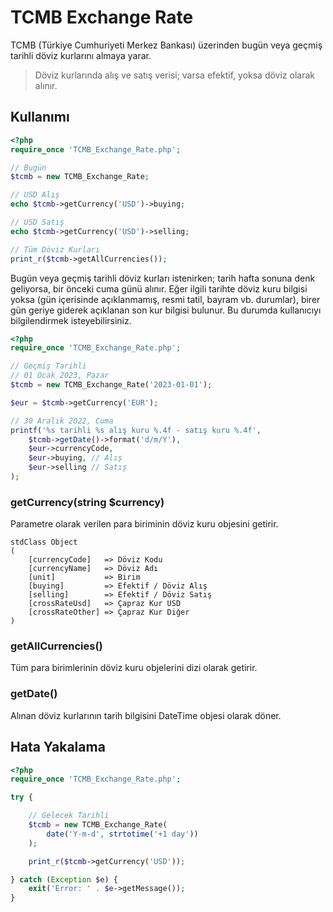 # TCMB Exchange Rate

TCMB (Türkiye Cumhuriyeti Merkez Bankası) üzerinden bugün veya geçmiş tarihli döviz kurlarını almaya yarar.

> Döviz kurlarında alış ve satış verisi; varsa efektif, yoksa döviz olarak alınır.

## Kullanımı

```php
<?php
require_once 'TCMB_Exchange_Rate.php';

// Bugün
$tcmb = new TCMB_Exchange_Rate;

// USD Alış
echo $tcmb->getCurrency('USD')->buying;

// USD Satış
echo $tcmb->getCurrency('USD')->selling;

// Tüm Döviz Kurları
print_r($tcmb->getAllCurrencies());
```

Bugün veya geçmiş tarihli döviz kurları istenirken; tarih hafta sonuna denk geliyorsa, bir önceki cuma günü alınır. Eğer ilgili tarihte döviz kuru bilgisi yoksa (gün içerisinde açıklanmamış, resmi tatil, bayram vb. durumlar), birer gün geriye giderek açıklanan son kur bilgisi bulunur. Bu durumda kullanıcıyı bilgilendirmek isteyebilirsiniz.

```php
<?php
require_once 'TCMB_Exchange_Rate.php';

// Geçmiş Tarihli
// 01 Ocak 2023, Pazar
$tcmb = new TCMB_Exchange_Rate('2023-01-01');

$eur = $tcmb->getCurrency('EUR');

// 30 Aralık 2022, Cuma
printf('%s tarihli %s alış kuru %.4f - satış kuru %.4f',
    $tcmb->getDate()->format('d/m/Y'),
    $eur->currencyCode,
    $eur->buying, // Alış
    $eur->selling // Satış
);
```

### getCurrency(string $currency)

Parametre olarak verilen para biriminin döviz kuru objesini getirir.

```
stdClass Object
(
    [currencyCode]   => Döviz Kodu
    [currencyName]   => Döviz Adı
    [unit]           => Birim
    [buying]         => Efektif / Döviz Alış
    [selling]        => Efektif / Döviz Satış
    [crossRateUsd]   => Çapraz Kur USD
    [crossRateOther] => Çapraz Kur Diğer
)
```

### getAllCurrencies()

Tüm para birimlerinin döviz kuru objelerini dizi olarak getirir.

### getDate()

Alınan döviz kurlarının tarih bilgisini DateTime objesi olarak döner.

## Hata Yakalama

```php
<?php
require_once 'TCMB_Exchange_Rate.php';

try {

    // Gelecek Tarihli
    $tcmb = new TCMB_Exchange_Rate(
        date('Y-m-d', strtotime('+1 day'))
    );

    print_r($tcmb->getCurrency('USD'));

} catch (Exception $e) {
    exit('Error: ' . $e->getMessage());
}
```